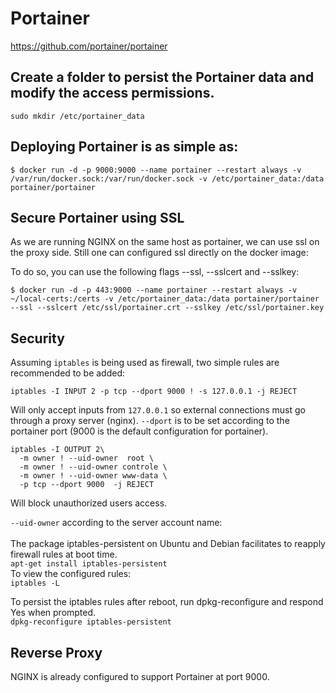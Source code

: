 # Portainer

</href>https://github.com/portainer/portainer</href>

## Create a folder to persist the Portainer data and modify the access permissions.
```
sudo mkdir /etc/portainer_data
```

## Deploying Portainer is as simple as:
``` 
$ docker run -d -p 9000:9000 --name portainer --restart always -v /var/run/docker.sock:/var/run/docker.sock -v /etc/portainer_data:/data portainer/portainer
```

## Secure Portainer using SSL

As we are running NGINX on the same host as portainer, we can use ssl on the proxy side. Still one can configured ssl directly on the docker image:

To do so, you can use the following flags --ssl, --sslcert and --sslkey:
```
$ docker run -d -p 443:9000 --name portainer --restart always -v ~/local-certs:/certs -v /etc/portainer_data:/data portainer/portainer --ssl --sslcert /etc/ssl/portainer.crt --sslkey /etc/ssl/portainer.key
```

## Security
Assuming `iptables` is being used as firewall, two simple rules are recommended to be added:<br>
```
iptables -I INPUT 2 -p tcp --dport 9000 ! -s 127.0.0.1 -j REJECT
```
Will only accept inputs from `127.0.0.1` so external connections must go through a proxy server (nginx). `--dport` is to be set according to the portainer port (9000 is the default configuration for portainer).
```
iptables -I OUTPUT 2\
  -m owner ! --uid-owner  root \
  -m owner ! --uid-owner controle \
  -m owner ! --uid-owner www-data \
  -p tcp --dport 9000  -j REJECT
```
Will block unauthorized users access.<br>

`--uid-owner` according to the server account name:<br><br>
The package iptables-persistent on Ubuntu and Debian facilitates to reapply firewall rules at boot time.<br>
`apt-get install iptables-persistent`<br>
To view the configured rules:<br>
`iptables -L`

To persist the iptables rules after reboot, run dpkg-reconfigure and respond Yes when prompted.<br>
`dpkg-reconfigure iptables-persistent`

## Reverse Proxy

NGINX is already configured to support Portainer at port 9000.
